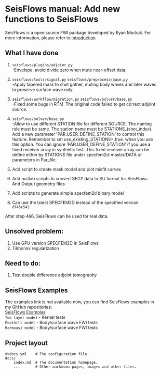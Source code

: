 # SeisFlows manual: Add new functions to SeisFlows

SeisFlows is a open source FWI package developed by Ryan Modrak. For more information, please refer to [Introduction](https://seisflows.readthedocs.io/en/latest/)

## What I have done
1. `seisflows/plugins/adjoint.py`       
    -Envelope, avoid divide zero when mute near-offset data.
2. `seisflows/tools/signal.py` `seisflows/preprocess/base.py`      
    -Apply tapered mask to shot gather, muting body waves and later waves to preserve surface wave only.
3. `seisflows/workflow/migration.py` `seisflows/solver/base.py`      
    -Fixed some bugs in RTM. The original code failed to get correct adjoint source.
4. `seisflows/solver/base.py`       
    -Allow to use different STATION file for different SOURCE. The naming rule must be same. The station name must be STATIONS_(shot_index). Add a new parameter 'PAR.USER_DEFINE_STATION' to control this feature. Remember to set use_existing_STATIONS=.true. when you use this option. You can ignore 'PAR.USER_DEFINE_STATION' if you use a fixed receiver array in synthetic test. This fixed receiver array can be define either by STATIONS file under specfem2d-master/DATA or parameters in Par_file.

5. Add script to create mask model and plot misfit curves

6. Add matlab scripts to convert SEGY data to SU format for SeisFlows. And Output geometry files

7. Add scripts to generate simple specfem2d binary model

8. Can use the latest SPECFEM2D instead of the specified version `d745c542`

After step 4&6, SeisFlows can be used for real data.

## Unsolved problem:

1. Use GPU version SPECFEM2D in SeisFlows
2. Tikhonov regularization

## Need to do:
1. Test double difference adjoint tomography

## SeisFlows Examples
The examples link is not available now, you can find SeisFlows examples in my GitHub repositories:      
[SeisFlows Examples](https://github.com/Jiangwb/SeisFlows-examples)       
`Two layer model` - Kernel tests      
`Foothill model`  - Body/surface wave FWI tests        
`Marmousi model`  - Body/surface wave FWI tests        

## Project layout

    mkdocs.yml    # The configuration file.
    docs/
        index.md  # The documentation homepage.
        ...       # Other markdown pages, images and other files.
